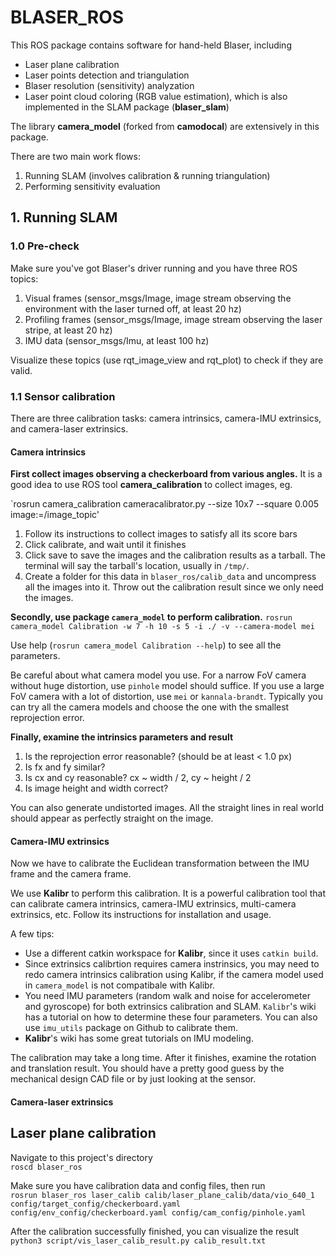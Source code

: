 # BLASER_ROS

This ROS package contains software for hand-held Blaser, including

* Laser plane calibration
* Laser points detection and triangulation
* Blaser resolution (sensitivity) analyzation
* Laser point cloud coloring (RGB value estimation), which is also implemented 
  in the SLAM package (**blaser_slam**)
  
The library **camera_model** (forked from **camodocal**) are extensively in this
package.

There are two main work flows:
1. Running SLAM (involves calibration & running triangulation)
2. Performing sensitivity evaluation

## 1. Running SLAM

### 1.0 Pre-check

Make sure you've got Blaser's driver running and you have three ROS topics:

1. Visual frames (sensor_msgs/Image, image stream observing the environment with 
   the laser turned off, at least 20 hz)
2. Profiling frames (sensor_msgs/Image, image stream observing the laser stripe, 
   at least 20 hz)
3. IMU data (sensor_msgs/Imu, at least 100 hz)

Visualize these topics (use rqt_image_view and rqt_plot) to check if they are 
valid. 

### 1.1 Sensor calibration

There are three calibration tasks: camera intrinsics, camera-IMU extrinsics, and
camera-laser extrinsics.

#### Camera intrinsics

**First collect images observing a checkerboard from various angles.** 
It is a good idea to use ROS tool **camera_calibration** to collect images, eg. 

`rosrun camera_calibration cameracalibrator.py --size 10x7 --square 0.005 image:=/image_topic'

1. Follow its instructions to collect images to satisfy all its score bars
2. Click calibrate, and wait until it finishes
3. Click save to save the images and the calibration results as a tarball. 
   The terminal will say the tarball's location, usually in `/tmp/`.
4. Create a folder for this data in `blaser_ros/calib_data` and uncompress all 
   the images into it. Throw out the calibration result since we only need the 
   images.

**Secondly, use package `camera_model` to perform calibration.**
 `rosrun camera_model Calibration -w 7 -h 10 -s 5 -i ./ -v --camera-model mei`

Use help (`rosrun camera_model Calibration --help`) to see all the parameters.

Be careful about what camera model you use. For a narrow FoV camera without huge
distortion, use `pinhole` model should suffice. If you use a large FoV camera
with a lot of distortion, use `mei` or `kannala-brandt`. Typically you can try
all the camera models and choose the one with the smallest reprojection error.

**Finally, examine the intrinsics parameters and result**

1. Is the reprojection error reasonable? (should be at least < 1.0 px)
2. Is fx and fy similar?
3. Is cx and cy reasonable? cx ~ width / 2, cy ~ height / 2
4. Is image height and width correct?

You can also generate undistorted images. All the straight lines in real world
should appear as perfectly straight on the image.

#### Camera-IMU extrinsics

Now we have to calibrate the Euclidean transformation between the IMU frame and
the camera frame.

We use **Kalibr** to perform this calibration. It is a powerful calibration tool
that can calibrate camera intrinsics, camera-IMU extrinsics, multi-camera 
extrinsics, etc. Follow its instructions for installation and usage.

A few tips:

* Use a different catkin workspace for **Kalibr**, since it uses `catkin build`.
* Since extrinsics calibrtion requires camera instrinsics, you may need to redo 
  camera intrinsics calibration using Kalibr, if the camera model used in 
  `camera_model` is not compatibale with Kalibr.
* You need IMU parameters (random walk and noise for accelerometer and gyroscope)
  for both extrinsics calibration and SLAM. `Kalibr`'s wiki has a tutorial on 
  how to determine these four parameters. You can also use `imu_utils` package
  on Github to calibrate them.
* **Kalibr**'s wiki has some great tutorials on IMU modeling.

The calibration may take a long time. After it finishes, examine the rotation 
and translation result. You should have a pretty good guess by the mechanical 
design CAD file or by just looking at the sensor.

#### Camera-laser extrinsics

## Laser plane calibration

Navigate to this project's directory  
`roscd blaser_ros`

Make sure you have calibration data and config files, then run  
`rosrun blaser_ros laser_calib calib/laser_plane_calib/data/vio_640_1 config/target_config/checkerboard.yaml config/env_config/checkerboard.yaml config/cam_config/pinhole.yaml`

After the calibration successfully finished, you can visualize the result  
`python3 script/vis_laser_calib_result.py calib_result.txt`
